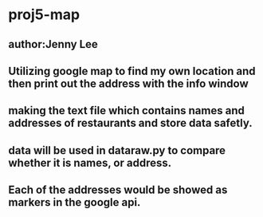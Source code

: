# proj5-map
## author:Jenny Lee
## 
## Utilizing google map to find my own location and then print out the address with the info window
## making the text file which contains names and addresses of restaurants and store data safetly.
## data will be used in dataraw.py to compare whether it is names, or address.
## Each of the addresses would be showed as markers in the google api.
